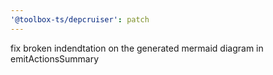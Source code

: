 ```yaml
---
'@toolbox-ts/depcruiser': patch
---
```


fix broken indendtation on the generated mermaid diagram in emitActionsSummary
